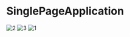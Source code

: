 # SinglePageApplication
![2](https://user-images.githubusercontent.com/65455813/129391605-ef8e6372-5857-439f-beb0-389b4ef8ab0f.jpg)
![3](https://user-images.githubusercontent.com/65455813/129391608-d3b6f468-c855-4b39-9a12-4d1d2603e22b.jpg)
![1](https://user-images.githubusercontent.com/65455813/129391611-5d1e01a9-bb1f-4270-a6fb-ade5d6831794.jpg)
